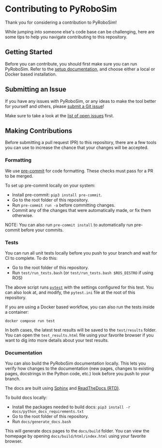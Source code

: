 # Contributing to PyRoboSim

Thank you for considering a contribution to PyRoboSim!

While jumping into someone else's code base can be challenging, here are some tips to help you navigate contributing to this repository.

## Getting Started

Before you can contribute, you should first make sure you can run PyRoboSim.
Refer to the [setup documentation](https://pyrobosim.readthedocs.io/en/latest/setup.html), and choose either a local or Docker based installation.

## Submitting an Issue

If you have any issues with PyRoboSim, or any ideas to make the tool better for yourself and others, please [submit a Git issue](https://github.com/sea-bass/pyrobosim/issues/new)!

Make sure to take a look at the [list of open issues](https://github.com/sea-bass/pyrobosim/issues) first.

## Making Contributions

Before submitting a pull request (PR) to this repository, there are a few tools you can use to increase the chance that your changes will be accepted.

### Formatting

We use [pre-commit](https://pre-commit.com/) for code formatting.
These checks must pass for a PR to be merged.

To set up pre-commit locally on your system:

* Install pre-commit: `pip3 install pre-commit`.
* Go to the root folder of this repository.
* Run `pre-commit run -a` before committing changes.
* Commit any of the changes that were automatically made, or fix them otherwise.

NOTE: You can also run `pre-commit install` to automatically run pre-commit before your commits.

### Tests

You can run all unit tests locally before you push to your branch and wait for CI to complete.
To do this:

* Go to the root folder of this repository.
* Run `test/run_tests.bash` (or `test/run_tests.bash $ROS_DISTRO` if using ROS)

The above script runs [`pytest`](https://docs.pytest.org/) with the settings configured for this test.
You can also look at, and modify, the `pytest.ini` file at the root of this repository.

If you are using a Docker based workflow, you can also run the tests inside a container:

```
docker compose run test
```

In both cases, the latest test results will be saved to the `test/results` folder.
You can open the `test_results.html` file using your favorite browser if you want to dig into more details about your test results.

### Documentation

You can also build the PyRoboSim documentation locally.
This lets you verify how changes to the documentation (new pages, changes to existing pages, docstrings in the Python code, etc.) look before you push to your branch.

The docs are built using [Sphinx](https://www.sphinx-doc.org/en/master/) and [ReadTheDocs (RTD)](https://about.readthedocs.com/).

To build docs locally:

* Install the packages needed to build docs: `pip3 install -r docs/python_docs_requirements.txt`
* Go to the root folder of this repository.
* Run `docs/generate_docs.bash`

This will generate docs pages to the `docs/build` folder.
You can view the homepage by opening `docs/build/html/index.html` using your favorite browser.
